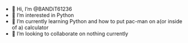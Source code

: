 - 👋 Hi, I’m @BANDiT61236
- 👀 I’m interested in Python
- 🌱 I’m currently learning Python and how to put pac-man on a(or inside of a) calculator
- 💞️ I’m looking to collaborate on nothing currently


<!---
BANDiT61236/BANDiT61236 is a ✨ special ✨ repository because its `README.md` (this file) appears on your GitHub profile.
You can click the Preview link to take a look at your changes.
--->
